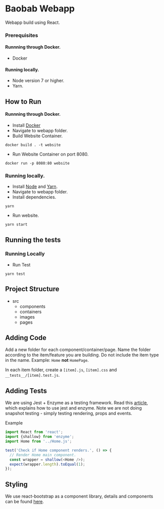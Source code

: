 # Baobab Webapp

Webapp build using React.

### Prerequisites
#### Runnning through Docker.
- Docker 

#### Running locally.
- Node version 7 or higher.
- Yarn.


## How to Run

#### Runnning through Docker.
- Install [Docker](https://docs.docker.com/install/)
- Navigate to webapp folder.
- Build Website Container.
```
docker build . -t website
```
- Run Website Container on port 8080.
```
docker run -p 8080:80 website
```

### Running locally.
- Install [Node](https://nodejs.org/en/download/) and [Yarn](https://yarnpkg.com/lang/en/docs/install/#debian-stable).
- Navigate to webapp folder.
- Install dependencies.
```
yarn
```
- Run website.
```
yarn start
```

## Running the tests

### Running Locally
- Run Test
```
yarn test
```

## Project Structure
- src
  - components
  - containers
  - images
  - pages


## Adding Code
Add a new folder for each component/container/page. Name the folder according to the item/feature you are building. Do not include the item type in the name. Example: `Home` **not** `HomePage`.

In each item folder, create a `[item].js`, `[item].css` and `__tests__/[item].test.js`.

## Adding Tests
We are using Jest + Enzyme as a testing framework. Read this [article](https://hackernoon.com/testing-react-components-with-jest-and-enzyme-41d592c174f), which explains how to use jest and enzyme. Note we are not doing snapshot testing - simply testing rendering, props and events.

Example
```javascript
import React from 'react';
import {shallow} from 'enzyme';
import Home from '../Home.js';

test('Check if Home component renders.', () => {
  // Render Home main component.
  const wrapper = shallow(<Home />);
  expect(wrapper.length).toEqual(1);
});
```
## Styling
We use react-bootstrap as a component library, details and components can be found [here](https://react-bootstrap.github.io/).

